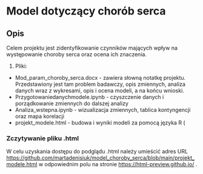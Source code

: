 # Model dotyczący chorób serca

## Opis
Celem projektu jest zidentyfikowanie czynników mających wpływ na występowanie choroby serca oraz ocena ich znaczenia. 
1. Pliki:
- Mod_param_choroby_serca.docx - zawiera słowną notatkę projektu. Przedstawiony jest tam problem badawczy, opis zmiennych, analiza danych wraz z wykresami, opis i ocena modeli, a na końcu wnioski.
- Przygotowaniedanychmodele.ipynb - czyszczenie danych i porządkowanie zmiennych do dalszej analizy
- Analiza_wstepna.ipynb - wizualizacja zmiennych, tablica kontyngencji oraz mapa korelacji
- projekt_modele.html - budowa i wyniki modeli za pomocą języka R (

### Zczytywanie pliku .html
W celu uzyskania dostępu do podglądu .html należy umieścić adres URL https://github.com/martadenisiuk/model_choroby_serca/blob/main/projekt_modele.html w odpowiednim polu na stronie https://html-preview.github.io/ .
